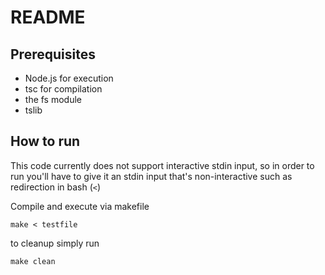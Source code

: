 # README

## Prerequisites

- Node.js for execution
- tsc for compilation
- the fs module
- tslib

## How to run

This code currently does not support interactive stdin input, so in order to run you'll have to give it an stdin input that's non-interactive such as redirection in bash (<code><</code>)

Compile and execute via makefile
```
make < testfile
```

to cleanup simply run
```
make clean
```
